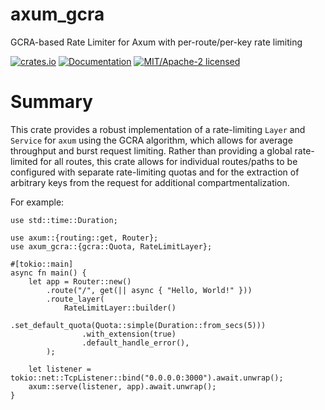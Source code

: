 axum_gcra
=========

GCRA-based Rate Limiter for Axum with per-route/per-key rate limiting

[![crates.io](https://img.shields.io/crates/v/axum_gcra.svg)](https://crates.io/crates/axum_gcra)
[![Documentation](https://docs.rs/axum_gcra/badge.svg)](https://docs.rs/axum_gcra)
[![MIT/Apache-2 licensed](https://img.shields.io/crates/l/axum_gcra.svg)](./LICENSE-Apache)

# Summary

This crate provides a robust implementation of a rate-limiting `Layer` and `Service` for `axum` using the
GCRA algorithm, which allows for average throughput and burst request limiting. Rather than providing a global
rate-limited for all routes, this crate allows for individual routes/paths to be configured with separate
rate-limiting quotas and for the extraction of arbitrary keys from the request for additional compartmentalization.

For example:
```rust,no_run
use std::time::Duration;

use axum::{routing::get, Router};
use axum_gcra::{gcra::Quota, RateLimitLayer};

#[tokio::main]
async fn main() {
    let app = Router::new()
        .route("/", get(|| async { "Hello, World!" }))
        .route_layer(
            RateLimitLayer::builder()
                .set_default_quota(Quota::simple(Duration::from_secs(5)))
                .with_extension(true)
                .default_handle_error(),
        );

    let listener = tokio::net::TcpListener::bind("0.0.0.0:3000").await.unwrap();
    axum::serve(listener, app).await.unwrap();
}
```